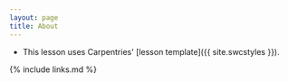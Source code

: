 ```yaml
---
layout: page
title: About
---
```


- This lesson uses Carpentries' [lesson template]({{ site.swcstyles }}).

<!-- {% include carpentries.html %} -->
{% include links.md %}
